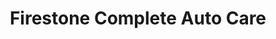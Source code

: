 ---
title: "Firestone Complete Auto Care"
url: /detroit/firestone-complete-auto-care/
shop: car repair
---